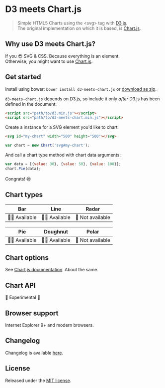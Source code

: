 # D3 meets Chart.js

> Simple HTML5 Charts using the \<svg\> tag with [D3.js](http://d3js.org/).  
> The original implementation on which it is based, is [Chart.js](http://www.chartjs.org/).

## Why use D3 meets Chart.js?

If you :heart_eyes: SVG & CSS. Because everything is an element.  
Otherwise, you might want to use [Chart.js](http://www.chartjs.org/).


## Get started

Install using bower: `bower install d3-meets-chart.js` or [download as zip](https://github.com/ruedap/d3-meets-chart.js/tags).

`d3-meets-chart.js` depends on D3.js, so include it only *after* D3.js has been defined in the document:

``` html
<script src="path/to/d3.min.js"></script>
<script src="path/to/d3-meets-chart.min.js"></script>
```

Create a instance for a SVG element you'd like to chart:

``` html
<svg id="my-chart" width="500" height="500"></svg>
```

``` javascript
var chart = new Chart('svg#my-chart');
```

And call a chart type method with chart data arguments:

``` javascript
var data = [{value: 30}, {value: 50}, {value: 100}];
chart.Pie(data);
```

Congrats! :congratulations:


## Chart types

| Bar | Line | Radar |
|:-:|:-:|:-:|
| :ok_woman: Available | :ok_woman: Available | :no_good: Not available |

| Pie | Doughnut | Polar |
|:-:|:-:|:-:|
| :ok_woman: Available | :ok_woman: Available | :no_good: Not available |


## Chart options

See [Chart.js documentation](http://www.chartjs.org/docs/). About the same.


## Chart API

:rotating_light: Experimental :rotating_light:


## Browser support

Internet Explorer 9+ and modern browsers.


## Changelog

Changelog is available [here](https://github.com/ruedap/d3-meets-chart.js/blob/master/CHANGELOG.md).


## License

Released under the [MIT license](https://github.com/ruedap/d3-meets-chart.js/blob/master/LICENSE.md).  
